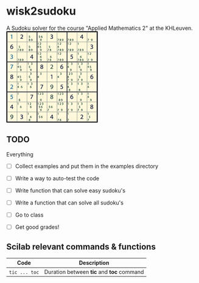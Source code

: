 # wisk2sudoku
A Sudoku solver for the course "Applied Mathematics 2" at the KHLeuven.
![Example of a solved sudoku](./example.gif)

## TODO
Everything

- [ ] Collect examples and put them in the examples directory
- [ ] Write a way to auto-test the code
- [ ] Write function that can solve easy sudoku's
- [ ] Write a function that can solve all sudoku's
- [ ] Go to class
- [ ] Get good grades!


## Scilab relevant commands & functions
|Code           | Description |
|---------------|-------------|
| `tic ... toc` | Duration between **tic** and **toc** command |
